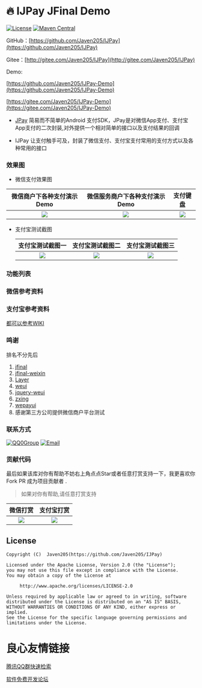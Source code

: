 # 🔥  IJPay JFinal Demo

[![License][licensesvg]][license]
[![Maven Central](https://maven-badges.herokuapp.com/maven-central/com.github.javen205/IJPay/badge.svg)](https://maven-badges.herokuapp.com/maven-central/com.github.javen205/IJPay)


GitHub：[https://github.com/Javen205/IJPay](https://github.com/Javen205/IJPay)

Gitee：[http://gitee.com/Javen205/IJPay](http://gitee.com/Javen205/IJPay)

Demo:

[https://github.com/Javen205/IJPay-Demo](https://github.com/Javen205/IJPay-Demo)

[https://gitee.com/Javen205/IJPay-Demo](https://gitee.com/Javen205/IJPay-Demo)

- [JPay](https://gitee.com/Javen205/JPay) 简易而不简单的Android 支付SDK，JPay是对微信App支付、支付宝App支付的二次封装,对外提供一个相对简单的接口以及支付结果的回调

- IJPay 让支付触手可及，封装了微信支付、支付宝支付常用的支付方式以及各种常用的接口


### 效果图

- 微信支付效果图

|    微信商户下各种支付演示Demo     |     微信服务商户下各种支付演示Demo     |     支付键盘     |
| :--------------------: | :-----------------------: | :-----------------------: |
| ![](doc/img/wxpay.gif) | ![](doc/img/wxsubpay.gif) |![](doc/img/pay_keyboard.png) |


- 支付宝测试截图

  |           支付宝测试截图一            |           支付宝测试截图二            |           支付宝测试截图三            |
  | :---------------------------: | :---------------------------: | :---------------------------: |
  | ![](doc/img/alipay_test1.png) | ![](doc/img/alipay_test2.png) | ![](doc/img/alipay_test3.png) |


### 功能列表
### 微信参考资料
### 支付宝参考资料

[都可以参考WIKI](https://github.com/Javen205/IJPay/wiki)

### 鸣谢

排名不分先后

1. [jfinal](http://git.oschina.net/jfinal/jfinal)
2. [jfinal-weixin](http://git.oschina.net/jfinal/jfinal-weixin)
3. [Layer](http://layer.layui.com/)
4. [weui](https://github.com/weui/weui)
5. [jquery-weui](https://github.com/lihongxun945/jquery-weui/)
6. [zxing](https://github.com/zxing/zxing)
7. [wepayui](https://github.com/wepayui/wepayui)
8. 感谢第三方公司提供微信商户平台测试




### 联系方式

[![QQ0Group][qq0groupsvg]][qq0group]
[![Email](https://img.shields.io/badge/Email-javendev%40126.com-yellowgreen.svg)](http://blog.csdn.net/zyw_java)

[qq0groupsvg]: https://img.shields.io/badge/QQ群-148540125-fba7f9.svg
[qq0group]: http://shang.qq.com/wpa/qunwpa?idkey=5005dbbee62dac64b34fedc9ff73511762da5d02642a1ef526522fb2e07852dd



[licensesvg]: https://img.shields.io/badge/License-Apache--2.0-brightgreen.svg
[license]: https://www.apache.org/licenses/LICENSE-2.0


### 贡献代码

最后如果该库对你有帮助不妨右上角点点Star或者任意打赏支持一下，我更喜欢你 Fork PR 成为项目贡献者 .


>如果对你有帮助,请任意打赏支持

|    微信打赏     |     支付宝打赏     |
| :--------------------: | :-----------------------: |
| ![](assets/img/wxpay.png) | ![](assets/img/apayn.png) |

## License
```
Copyright (C)  Javen205(https://github.com/Javen205/IJPay)

Licensed under the Apache License, Version 2.0 (the "License");
you may not use this file except in compliance with the License.
You may obtain a copy of the License at

     http://www.apache.org/licenses/LICENSE-2.0

Unless required by applicable law or agreed to in writing, software
distributed under the License is distributed on an "AS IS" BASIS,
WITHOUT WARRANTIES OR CONDITIONS OF ANY KIND, either express or implied.
See the License for the specific language governing permissions and
limitations under the License.
```


 # 良心友情链接

[腾讯QQ群快速检索](http://u.720life.cn/s/8cf73f7c)

[软件免费开发论坛](http://u.720life.cn/s/bbb01dc0)